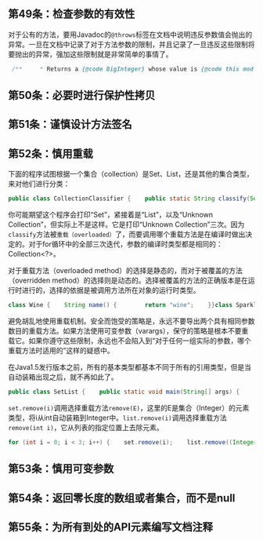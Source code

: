 
## 第49条：检查参数的有效性

对于公有的方法，要用Javadoc的`@throws`标签在文档中说明违反参数值会抛出的异常。一旦在文档中记录了对于方法参数的限制，并且记录了一旦违反这些限制将要抛出的异常，强加这些限制就是非常简单的事情了。

```java
 /**     * Returns a {@code BigInteger} whose value is {@code this mod m}. The     * modulus {@code m} must be positive. The result is guaranteed to be in the     * interval {@code [0, m)} (0 inclusive, m exclusive). The behavior of this     * function is not equivalent to the behavior of the % operator defined for     * the built-in {@code int}'s.     *     * @param m the modulus.     * @return {@code this mod m}.     * @throws NullPointerException if {@code m == null}.     * @throws ArithmeticException if {@code m < 0}.     */    public BigInteger mod(BigInteger m) {        if (m.signum() <= 0) {            throw new ArithmeticException("m.signum() <= 0");        }        return new BigInteger(BigInt.modulus(getBigInt(), m.getBigInt()));    }
```


## 第50条：必要时进行保护性拷贝


## 第51条：谨慎设计方法签名


## 第52条：慎用重载

下面的程序试图根据一个集合（collection）是Set、List，还是其他的集合类型，来对他们进行分类：

```java
public class CollectionClassifier {    public static String classify(Set<?> s) {        return "Set";    }    public static String classify(List<?> list) {        return "List";    }    public static String classify(Collection<?> list) {        return "Unknown Collection";    }    public static void main(String[] args) {        Collection<?>[] collections = {                new HashSet<String>(),                new ArrayList<BigInteger>(),                new HashMap<String, String>().values()        };        for (Collection<?> collection : collections) {            System.out.println(classify(collection));        }    }}
```

你可能期望这个程序会打印“Set”，紧接着是“List”，以及“Unknown Collection”，但实际上不是这样。它是打印“Unknown Collection”三次。因为`classify`方法被`重载（overloaded）`了，而要调用哪个重载方法是在编译时做出决定的。对于for循环中的全部三次迭代，参数的编译时类型都是相同的：Collection<?>。

对于重载方法（overloaded method）的选择是静态的，而对于被覆盖的方法（overridden method）的选择则是动态的。选择被覆盖的方法的正确版本是在运行时进行的，选择的依据是被调用方法所在对象的运行时类型。

```java
class Wine {    String name() {        return "wine";    }}class SparklingWine extends Wine {    @Override    String name() {        return "sparkling wine";    }}class Champagne extends SparklingWine {    @Override    String name() {        return "champagne";    }}public class Overriding {    public static void main(String[] args) {        Wine[] wines = {                new Wine(), new SparklingWine(), new Champagne()        };        for (Wine wine : wines) {            System.out.println(wine.name());        }    }}/*winesparkling winechampagne */
```

避免胡乱地使用重载机制。安全而饱受的策略是，永远不要导出两个具有相同参数数目的重载方法。如果方法使用可变参数（varargs），保守的策略是根本不要重载它。如果你遵守这些限制，永远也不会陷入到“对于任何一组实际的参数，哪个重载方法时适用的”这样的疑惑中。

在Java1.5发行版本之前，所有的基本类型都基本不同于所有的引用类型，但是当自动装箱出现之后，就不再如此了。

```java
public class SetList {    public static void main(String[] args) {        Set<Integer> set = new TreeSet<>();        List<Integer> list = new ArrayList<>();        for (int i = -3; i < 3; i++) {            set.add(i);            list.add(i);        }        for (int i = 0; i < 3; i++) {            set.remove(i);            list.remove(i);        }        System.out.println(set + " " + list); //[-3, -2, -1] [-2, 0, 2]    }}
```

`set.remove(i)`调用选择重载方法`remove(E)`，这里的E是集合（Integer）的元素类型，将i从int自动装箱到Integer中。`list.remove(i)`调用选择重载方法`remove(int i)`，它从列表的指定位置上去除元素。

```java
for (int i = 0; i < 3; i++) {    set.remove(i);    list.remove((Integer) i);}System.out.println(set + " " + list); //[-3, -2, -1] [-3, -2, -1]
```


## 第53条：慎用可变参数


## 第54条：返回零长度的数组或者集合，而不是null


## 第55条：为所有到处的API元素编写文档注释

